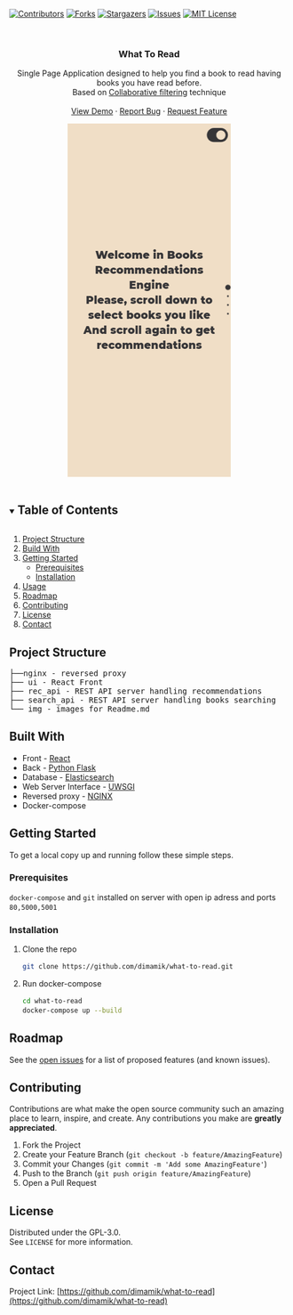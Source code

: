 
[![Contributors][contributors-shield]][contributors-url]
[![Forks][forks-shield]][forks-url]
[![Stargazers][stars-shield]][stars-url]
[![Issues][issues-shield]][issues-url]
[![MIT License][license-shield]][license-url]



<br />
<p align="center">

  <h3 align="center">What To Read</h3>

  <p align="center">
    Single Page Application designed to help you find a book to read having books you have read before.<br /> 
    Based on <a href=https://en.wikipedia.org/wiki/Collaborative_filtering> Collaborative filtering</a> technique
    <br />
    <!-- <a href="https://github.com/dimamik/what-to-read"><strong>Explore the docs »</strong></a>
    <br /> -->
    <br />
    <a href="http://books-searcher.duckdns.org/">View Demo</a>
    ·
    <a href="https://github.com/dimamik/what-to-read/issues">Report Bug</a>
    ·
    <a href="https://github.com/dimamik/what-to-read/issues">Request Feature</a>
  </p>
</p>


<p align="center">
  <img src="img/demo.gif" alt="animated" />
</p>

<!-- TABLE OF CONTENTS -->
<details open="open">
  <summary><h2 style="display: inline-block">Table of Contents</h2></summary>
  <ol>
    <li>
      <a href="#project-structure">Project Structure</a>
    </li>
    <li>
      <a href="#built-with">Build With</a>
    </li>
    <li>
      <a href="#getting-started">Getting Started</a>
      <ul>
        <li><a href="#prerequisites">Prerequisites</a></li>
        <li><a href="#installation">Installation</a></li>
      </ul>
    </li>
    <li><a href="#usage">Usage</a></li>
    <li><a href="#roadmap">Roadmap</a></li>
    <li><a href="#contributing">Contributing</a></li>
    <li><a href="#license">License</a></li>
    <li><a href="#contact">Contact</a></li>
    <!-- <li><a href="#acknowledgements">Acknowledgements</a></li> -->
  </ol>
</details>





<!-- ![Product Name Screen Shot](img/demo.gif) -->

## Project Structure
<pre>
├──nginx - reversed proxy
├── ui - React Front
├── rec_api - REST API server handling recommendations
├── search_api - REST API server handling books searching
└── img - images for Readme.md
</pre>

## Built With

* Front - [React](https://reactjs.org/)
* Back - [Python Flask](https://flask.palletsprojects.com/en/2.0.x/)
* Database - [Elasticsearch](https://www.elastic.co/)
* Web Server Interface - [UWSGI](https://uwsgi-docs.readthedocs.io/en/latest/)
* Reversed proxy - [NGINX](https://www.nginx.com/)
* Docker-compose


<!-- GETTING STARTED -->
## Getting Started

To get a local copy up and running follow these simple steps.

### Prerequisites

`docker-compose` and `git` installed on server with open ip adress and ports `80,5000,5001`

### Installation

1. Clone the repo
   ```sh
   git clone https://github.com/dimamik/what-to-read.git
   ```
2. Run docker-compose
   ```sh
   cd what-to-read
   docker-compose up --build
   ```



<!-- ROADMAP -->
## Roadmap

See the [open issues](https://github.com/dimamik/what-to-read/issues) for a list of proposed features (and known issues).



<!-- CONTRIBUTING -->
## Contributing

Contributions are what make the open source community such an amazing place to learn, inspire, and create. Any contributions you make are **greatly appreciated**.

1. Fork the Project
2. Create your Feature Branch (`git checkout -b feature/AmazingFeature`)
3. Commit your Changes (`git commit -m 'Add some AmazingFeature'`)
4. Push to the Branch (`git push origin feature/AmazingFeature`)
5. Open a Pull Request



<!-- LICENSE -->
## License

Distributed under the GPL-3.0.    
See `LICENSE` for more information.



<!-- CONTACT -->
## Contact


Project Link: [https://github.com/dimamik/what-to-read](https://github.com/dimamik/what-to-read)



<!-- ACKNOWLEDGEMENTS -->
<!-- ## Acknowledgements

* []()
* []()
* []() -->





<!-- MARKDOWN LINKS & IMAGES -->
<!-- https://www.markdownguide.org/basic-syntax/#reference-style-links -->
[contributors-shield]: https://img.shields.io/github/contributors/dimamik/repo.svg?style=for-the-badge
[contributors-url]: https://github.com/dimamik/what-to-read/graphs/contributors
[forks-shield]: https://img.shields.io/github/forks/dimamik/repo.svg?style=for-the-badge
[forks-url]: https://github.com/dimamik/what-to-read/network/members
[stars-shield]: https://img.shields.io/github/stars/dimamik/repo.svg?style=for-the-badge
[stars-url]: https://github.com/dimamik/what-to-read/stargazers
[issues-shield]: https://img.shields.io/github/issues/dimamik/repo.svg?style=for-the-badge
[issues-url]: https://github.com/dimamik/what-to-read/issues
[license-shield]: https://img.shields.io/github/license/dimamik/repo.svg?style=for-the-badge
[license-url]: https://github.com/dimamik/what-to-read/blob/master/LICENSE
